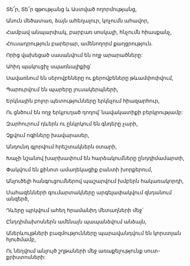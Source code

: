 Տե՜ր, Տե՜ր գթությանց և Աստված ողորմությանց,

Անուն մեծատառ, ձայն ահեղալուր, կոչումն ահավոր,

Համբավ անպարփակ, բարբառ սոսկալի, հնչումն հիասքանչ,

Հուսադրություն բարերար, ամենողորմ քաղցրություն.

Որից վախեցած սասանվում են ողջ արարածները:

Ահիդ պակուցիչ սպառնալիքից՝

Սավառնում են սերովբեները ու քերովբեները թևամփոփվում,

Պարուրվում են պարերը լուսակերպների,

Երկնային բոլոր պետությունները երկնչում հիազարհուր,

Ու ցնծում են ողջ երկյուղած դողով՝ նավակատիքի բերկրությամբ:

Զարհուրում դևերն ու ընկրկում են գնդերը չարի,

Չքվում ոգիները խավարասեր,

Անդունդ գլորվում հրեշտակներն օտարի,

Խաչի նշանով խարխափում են հարձակումները ընդդիմամարտի,

Փակվում են քինոտ ամաղեկացիք բանտի խորքերում,

Անլուծելի հանգուցումներով պաշարվում խմբերն հակառակորդի,

Մահազենների գումարտակները արգելափակվում զնդանում անզերծ,

Դևերը պրկվում ահեղ հրամանիդ մետաղների մեջ՝

Ընդդիմախոսներն ամենայն պապանձվում անձայն,

Աներևույթների բազմությունները պարավանդվում են կորստյան հյուծմամբ,

Ու նեղվում անլույծ շղթաների մեջ առաքելությունք սուտ-քրիստոսների: